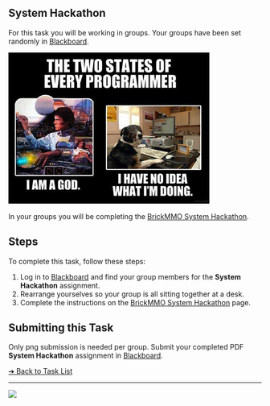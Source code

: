 <style>@import url("//readme.codeadam.ca/readme.css");</style>

## System Hackathon

For this task you will be working in groups. Your groups have been set randomly in [Blackboard](https://learn.humber.ca).

![Hackathon Meme](images/meme-two.jpeg)

In your groups you will be completing the [BrickMMO System Hackathon](https://brickmmo.github.io/hackathon-system/).

## Steps

To complete this task, follow these steps:

1. Log in to [Blackboard](https://learn.humber.ca/) and find your group members for the **System Hackathon** assignment.
2. Rearrange yourselves so your group is all sitting together at a desk.
3. Complete the instructions on the [BrickMMO System Hackathon](https://brickmmo.github.io/hackathon-system/) page.

## Submitting this Task

Only png submission is needed per group. Submit your completed PDF **System Hackathon** assignment in [Blackboard](https://learn.humber.ca/).

[&#10132; Back to Task List](/)

---

<a href="https://brickmmo.com">
<img src="https://brickmmo.com/images/brickmmo-logo-horizontal.jpg" width="100">
</a>
